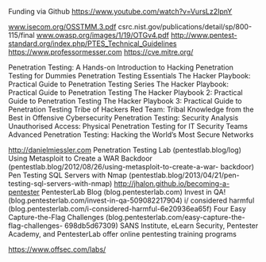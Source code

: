 Funding via Github
https://www.youtube.com/watch?v=VursLz2IpnY

www.isecom.org/OSSTMM.3.pdf
csrc.nist.gov/publications/detail/sp/800-115/final
www.owasp.org/images/1/19/OTGv4.pdf
http://www.pentest-standard.org/index.php/PTES_Technical_Guidelines
https://www.professormesser.com
https://cve.mitre.org/

Penetration Testing: A Hands-on Introduction to Hacking
Penetration Testing for Dummies
Penetration Testing Essentials
The Hacker Playbook: Practical Guide to Penetration Testing Series
The Hacker Playbook: Practical Guide to Penetration Testing
The Hacker Playbook 2: Practical Guide to Penetration Testing
The Hacker Playbook 3: Practical Guide to Penetration Testing
Tribe of Hackers Red Team: Tribal Knowledge from the Best in Offensive Cybersecurity
Penetration Testing: Security Analysis
Unauthorised Access: Physical Penetration Testing for IT Security Teams
Advanced Penetration Testing: Hacking the World’s Most Secure Networks


http://danielmiessler.com
Penetration Testing Lab (pentestlab.blog/log)
Using Metasploit to Create a WAR Backdoor
(pentestlab.blog/2012/08/26/using-metasploit-to-create-a-war- backdoor)
Pen Testing SQL Servers with Nmap
(pentestlab.blog/2013/04/21/pen-testing-sql-servers-with-nmap)
http://jhalon.github.io/becoming-a-pentester
PentesterLab Blog (blog.pentesterlab.com)
Invest in QA!
(blog.pentesterlab.com/invest-in-qa-509082217904)
i/ considered harmful
(blog.pentesterlab.com/i-considered-harmful-6e20936ea65f)
Four Easy Capture-the-Flag Challenges
(blog.pentesterlab.com/easy-capture-the-flag-challenges- 698db5d67309)
SANS Institute, eLearn Security, Pentester Academy, and PentesterLab offer online pentesting training programs

https://www.offsec.com/labs/

